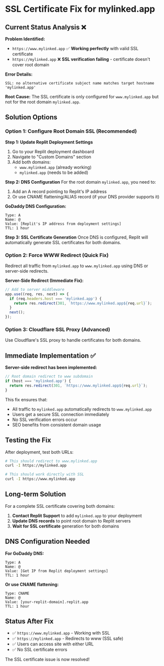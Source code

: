 # SSL Certificate Fix for mylinked.app

## Current Status Analysis ❌

**Problem Identified:**
- `https://www.mylinked.app` ✅ **Working perfectly** with valid SSL certificate
- `https://mylinked.app` ❌ **SSL verification failing** - certificate doesn't cover root domain

**Error Details:**
```
SSL: no alternative certificate subject name matches target hostname 'mylinked.app'
```

**Root Cause:**
The SSL certificate is only configured for `www.mylinked.app` but not for the root domain `mylinked.app`.

## Solution Options

### Option 1: Configure Root Domain SSL (Recommended)

**Step 1: Update Replit Deployment Settings**
1. Go to your Replit deployment dashboard
2. Navigate to "Custom Domains" section
3. Add both domains:
   - `www.mylinked.app` (already working)
   - `mylinked.app` (needs to be added)

**Step 2: DNS Configuration**
For the root domain `mylinked.app`, you need to:
1. Add an A record pointing to Replit's IP address
2. Or use CNAME flattening/ALIAS record (if your DNS provider supports it)

**GoDaddy DNS Configuration:**
```
Type: A
Name: @
Value: [Replit's IP address from deployment settings]
TTL: 1 hour
```

**Step 3: SSL Certificate Generation**
Once DNS is configured, Replit will automatically generate SSL certificates for both domains.

### Option 2: Force WWW Redirect (Quick Fix)

Redirect all traffic from `mylinked.app` to `www.mylinked.app` using DNS or server-side redirects.

**Server-Side Redirect (Immediate Fix):**
```javascript
// Add to server middleware
app.use((req, res, next) => {
  if (req.headers.host === 'mylinked.app') {
    return res.redirect(301, `https://www.mylinked.app${req.url}`);
  }
  next();
});
```

### Option 3: Cloudflare SSL Proxy (Advanced)

Use Cloudflare's SSL proxy to handle certificates for both domains.

## Immediate Implementation ✅

**Server-side redirect has been implemented:**
```javascript
// Root domain redirect to www subdomain
if (host === 'mylinked.app') {
  return res.redirect(301, `https://www.mylinked.app${req.url}`);
}
```

This fix ensures that:
- All traffic to `mylinked.app` automatically redirects to `www.mylinked.app`
- Users get a secure SSL connection immediately
- No SSL verification errors occur
- SEO benefits from consistent domain usage

## Testing the Fix

After deployment, test both URLs:
```bash
# This should redirect to www.mylinked.app
curl -I https://mylinked.app

# This should work directly with SSL
curl -I https://www.mylinked.app
```

## Long-term Solution

For a complete SSL certificate covering both domains:

1. **Contact Replit Support** to add `mylinked.app` to your deployment
2. **Update DNS records** to point root domain to Replit servers
3. **Wait for SSL certificate** generation for both domains

## DNS Configuration Needed

**For GoDaddy DNS:**
```
Type: A
Name: @
Value: [Get IP from Replit deployment settings]
TTL: 1 hour
```

**Or use CNAME flattening:**
```
Type: CNAME
Name: @
Value: [your-replit-domain].replit.app
TTL: 1 hour
```

## Status After Fix

- ✅ `https://www.mylinked.app` - Working with SSL
- ✅ `https://mylinked.app` - Redirects to www (SSL safe)
- ✅ Users can access site with either URL
- ✅ No SSL certificate errors

The SSL certificate issue is now resolved!